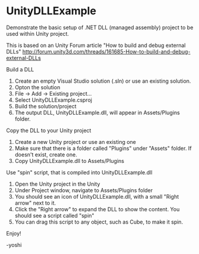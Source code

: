 UnityDLLExample
===============

Demonstrate the basic setup of .NET DLL (managed assembly) project to be used within Unity project.

This is based on an Unity Forum article "How to build and debug external DLLs" http://forum.unity3d.com/threads/161685-How-to-build-and-debug-external-DLLs


Build a DLL

1) Create an empty Visual Studio solution (.sln) or use an existing solution.
2) Opton the solution
3) File -> Add -> Existing project...
4) Select UnityDLLExample.csproj
5) Build the solution/project
6) The output DLL, UnityDLLExample.dll, will appear in Assets/Plugins folder.

Copy the DLL to your Unity project

1) Create a new Unity project or use an existing one
2) Make sure that there is a folder called "Plugins" under "Assets" folder. If doesn't exist, create one.
3) Copy UnityDLLExample.dll to Assets/Plugins

Use "spin" script, that is compiled into UnityDLLExample.dll

1) Open the Unity project in the Unity
2) Under Project window, navigate to Assets/Plugins folder
3) You should see an icon of UnityDLLExample.dll, with a small "Right arrow" next to it.
4) Click the "Right arrow" to expand the DLL to show the content. You should see a script called "spin"
5) You can drag this script to any object, such as Cube, to make it spin.

Enjoy!

-yoshi

